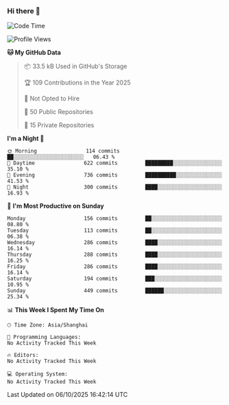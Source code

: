 ### Hi there 👋

<!--
**robinWongM/robinWongM** is a ✨ _special_ ✨ repository because its `README.md` (this file) appears on your GitHub profile.

Here are some ideas to get you started:

- 🔭 I’m currently working on ...
- 🌱 I’m currently learning ...
- 👯 I’m looking to collaborate on ...
- 🤔 I’m looking for help with ...
- 💬 Ask me about ...
- 📫 How to reach me: ...
- 😄 Pronouns: ...
- ⚡ Fun fact: ...
-->

<!--START_SECTION:waka-->
![Code Time](http://img.shields.io/badge/Code%20Time-272%20hrs%2015%20mins-blue)

![Profile Views](http://img.shields.io/badge/Profile%20Views-0-blue)

**🐱 My GitHub Data** 

> 📦 33.5 kB Used in GitHub's Storage 
 > 
> 🏆 109 Contributions in the Year 2025
 > 
> 🚫 Not Opted to Hire
 > 
> 📜 50 Public Repositories 
 > 
> 🔑 15 Private Repositories 
 > 
**I'm a Night 🦉** 

```text
🌞 Morning                114 commits         ██░░░░░░░░░░░░░░░░░░░░░░░   06.43 % 
🌆 Daytime                622 commits         █████████░░░░░░░░░░░░░░░░   35.10 % 
🌃 Evening                736 commits         ██████████░░░░░░░░░░░░░░░   41.53 % 
🌙 Night                  300 commits         ████░░░░░░░░░░░░░░░░░░░░░   16.93 % 
```
📅 **I'm Most Productive on Sunday** 

```text
Monday                   156 commits         ██░░░░░░░░░░░░░░░░░░░░░░░   08.80 % 
Tuesday                  113 commits         ██░░░░░░░░░░░░░░░░░░░░░░░   06.38 % 
Wednesday                286 commits         ████░░░░░░░░░░░░░░░░░░░░░   16.14 % 
Thursday                 288 commits         ████░░░░░░░░░░░░░░░░░░░░░   16.25 % 
Friday                   286 commits         ████░░░░░░░░░░░░░░░░░░░░░   16.14 % 
Saturday                 194 commits         ███░░░░░░░░░░░░░░░░░░░░░░   10.95 % 
Sunday                   449 commits         ██████░░░░░░░░░░░░░░░░░░░   25.34 % 
```


📊 **This Week I Spent My Time On** 

```text
🕑︎ Time Zone: Asia/Shanghai

💬 Programming Languages: 
No Activity Tracked This Week

🔥 Editors: 
No Activity Tracked This Week

💻 Operating System: 
No Activity Tracked This Week
```


 Last Updated on 06/10/2025 16:42:14 UTC
<!--END_SECTION:waka-->
